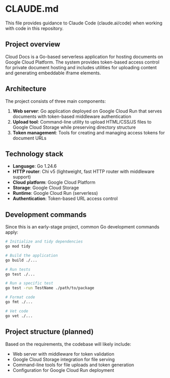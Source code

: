 # CLAUDE.md

This file provides guidance to Claude Code (claude.ai/code) when working with code in this repository.

## Project overview

Cloud Docs is a Go-based serverless application for hosting documents on Google Cloud Platform. The system provides token-based access control for private document hosting and includes utilities for uploading content and generating embeddable iframe elements.

## Architecture

The project consists of three main components:

1. **Web server**: Go application deployed on Google Cloud Run that serves documents with token-based middleware authentication
1. **Upload tool**: Command-line utility to upload HTML/CSS/JS files to Google Cloud Storage while preserving directory structure
1. **Token management**: Tools for creating and managing access tokens for document URLs

## Technology stack

- **Language**: Go 1.24.6
- **HTTP router**: Chi v5 (lightweight, fast HTTP router with middleware support)
- **Cloud platform**: Google Cloud Platform
- **Storage**: Google Cloud Storage
- **Runtime**: Google Cloud Run (serverless)
- **Authentication**: Token-based URL access control

## Development commands

Since this is an early-stage project, common Go development commands apply:

```bash
# Initialize and tidy dependencies
go mod tidy

# Build the application
go build ./...

# Run tests
go test ./...

# Run a specific test
go test -run TestName ./path/to/package

# Format code
go fmt ./...

# Vet code
go vet ./...
```

## Project structure (planned)

Based on the requirements, the codebase will likely include:

- Web server with middleware for token validation
- Google Cloud Storage integration for file serving
- Command-line tools for file uploads and token generation
- Configuration for Google Cloud Run deployment